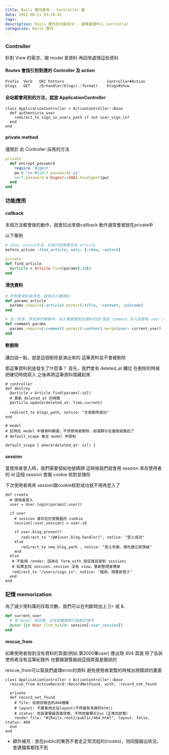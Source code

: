 ```yaml
---
title: Rails 實作應用 - Controller 篇
date: 2022-08-21 03:24:42
tags: 
description: Rails 實作的功能拆分 - 運算處理中心 Controller
categories: Rails 實作
---
```

### Controller

針對 View 的需求，跟 model 拿資料
再回來處理這些資料

#### Routes 會指引到對應的 Controller 及 action

```ruby=
Prefix  Verb   URI Pattern                   Controller#Action
blogs   GET    /@:handler/blogs(.:format)    blogs#show
```

#### 全站都會用到的方法，就放 ApplicationController

```ruby=
class ApplicationController < ActionController::Base
  def authenticta_user
    redirect_to sign_in_users_path if not user_sign_in?
  end
end
```

#### private method

僅限於 此 Controller 採用的方法

```ruby
private
  def encrypt_password
    require 'digest'
    pw = "xx-#{self.password}-yy"
    self.password = Digest::SHA1.hexdigest(pw)
  end
end
```

### 功能應用

#### callback

多個方法都會做的動作，就會拉出來做callback
動作通常會被放在private中

以下舉例

```ruby
# show、unlock方法，在執行前需要去找 article
before_action :find_article, only: [:show, :unlock]

private
def find_article
  @article = Article.find(params[:id])
end
```
    
#### 清洗資料

```ruby
# 針對要資料做清洗，避免存入髒資料
def params_article
  params.require(:article).permit(:title, :content, :pincode)
end

# 在一對多、多對多的關聯中，存入需要塞其他資料的話(像是 comment 存入前要有 user )，可以使用merge
def comment_params
  params.require(:comment).permit(:content).merge(user: current_user)
end
```

#### 軟刪除

講白話一點，就是這個刪除是演出來的
這筆資料並不會被刪除

那這筆資料到底發生了什麼事？
首先，我們會有 deleted_at 欄位
在刪除的時候把確切時間寫入
之後再將這筆資料隱藏起來

```ruby=
# controller
def destroy
  @article = Article.find(params[:id])
  # 更新 deleted_at 的時間
  @article.update(deleted_at: Time.current) 
    
  redirect_to blogs_path, notice: "文章刪除成功"
end
```

```ruby=
# model
# 記得在 model 中做資料篩選，不然使用者刪除，卻還顯示在畫面就尷尬了
# default_scope 會在 model 中提到

default_scope { where(deleted_at: nil) }
```

#### session

當使用者登入時，我們需要發給他號碼牌
這時候我們就會用 session 來存使用者的 id
這個 session 會跟 cookie 核對並儲存

下次使用者再來
session跟cookie核對成功就不用再登入了

```ruby=
def create
  # 使用者登入
  user = User.login(params[:user])

  if user
    # session 會存在於瀏覽器的 cookie
    session[:user_session] = user.id

    if user.blog.present?
       redirect_to "/@#{user.blog.handler}", notice: "登入成功"
    else
       redirect_to new_blog_path , notice: "登入失敗，請先建立部落格"
    end
  else
   # 不能用 render，因為在 form_with 設定路徑是到 sessions
   # 如果去找 session，session 沒有 view，重新整理會壞掉
   redirect_to "/users/sign_in", notice: "錯誤，請重新登入"
  end
end
```

### 記憶 memorization

為了減少資料庫的存取次數，我們可以在判斷時加上 ||= 或 &. 

```ruby
def current_user
  # 有 @user 就回傳，沒有就繼續執行後面的條件
  @user ||= User.find_by(id: session[:user_session])
end
```

#### rescue_from

如果使用者按到沒有資料的頁面(例如 第2000筆user)
應出現 404 頁面
除了告訴使用者沒有這筆紀錄外
也要跟瀏覽器說這個頁面是錯誤的

rescue_from可以幫我們處理error的資料
避免使用者瀏覽的時候出現錯誤的畫面

```ruby=
class ApplicationController < ActionController::Base
  rescue_from ActiveRecord::RecordNotFound, with: :record_not_found
    
  private
  def record_not_found
    # file: 從根目錄去抓404檔案
    # layout: 不要套用全站layout(不然會有多餘的html)
    # status: 告訴瀏覽器頁面狀態，不然他會顯示2xx（正常的狀態）
    render file: "#{Rails.root}/public/404.html", layout: false, status: 404
  end
end
```

* 額外補充：放在public的東西不會走正常流程的(routes)，怕伺服器出狀況，會連檔案都找不到
